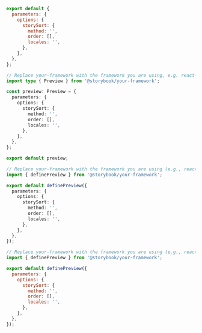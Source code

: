 ```js filename=".storybook/preview.js" renderer="common" language="js" tabTitle="CSF 3"
export default {
  parameters: {
    options: {
      storySort: {
        method: '',
        order: [],
        locales: '',
      },
    },
  },
};
```

```ts filename=".storybook/preview.ts" renderer="common" language="ts" tabTitle="CSF 3"
// Replace your-framework with the framework you are using, e.g. react-vite, nextjs, vue3-vite, etc.
import type { Preview } from '@storybook/your-framework';

const preview: Preview = {
  parameters: {
    options: {
      storySort: {
        method: '',
        order: [],
        locales: '',
      },
    },
  },
};

export default preview;
```

```ts filename=".storybook/preview.ts" renderer="react" language="ts" tabTitle="CSF Next 🧪"
// Replace your-framework with the framework you are using (e.g., react-vite, nextjs, nextjs-vite)
import { definePreview } from '@storybook/your-framework';

export default definePreview({
  parameters: {
    options: {
      storySort: {
        method: '',
        order: [],
        locales: '',
      },
    },
  },
});
```

<!-- JS snippets still needed while providing both CSF 3 & Next -->

```js filename=".storybook/preview.js" renderer="react" language="js" tabTitle="CSF Next 🧪"
// Replace your-framework with the framework you are using (e.g., react-vite, nextjs, nextjs-vite)
import { definePreview } from '@storybook/your-framework';

export default definePreview({
  parameters: {
    options: {
      storySort: {
        method: '',
        order: [],
        locales: '',
      },
    },
  },
});
```
